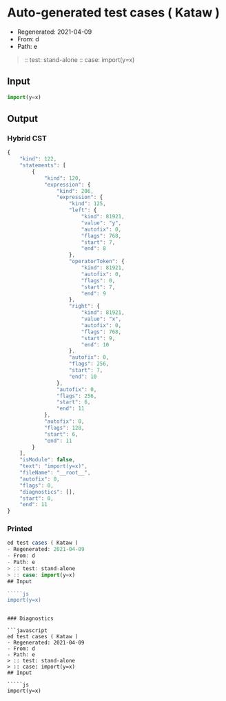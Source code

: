 # Auto-generated test cases ( Kataw )
- Regenerated: 2021-04-09
- From: d
- Path: e
> :: test: stand-alone
> :: case: import(y=x)
## Input

`````js
import(y=x)
`````

## Output

### Hybrid CST

```javascript
{
    "kind": 122,
    "statements": [
        {
            "kind": 120,
            "expression": {
                "kind": 206,
                "expression": {
                    "kind": 125,
                    "left": {
                        "kind": 81921,
                        "value": "y",
                        "autofix": 0,
                        "flags": 768,
                        "start": 7,
                        "end": 8
                    },
                    "operatorToken": {
                        "kind": 81921,
                        "autofix": 0,
                        "flags": 0,
                        "start": 7,
                        "end": 9
                    },
                    "right": {
                        "kind": 81921,
                        "value": "x",
                        "autofix": 0,
                        "flags": 768,
                        "start": 9,
                        "end": 10
                    },
                    "autofix": 0,
                    "flags": 256,
                    "start": 7,
                    "end": 10
                },
                "autofix": 0,
                "flags": 256,
                "start": 6,
                "end": 11
            },
            "autofix": 0,
            "flags": 128,
            "start": 6,
            "end": 11
        }
    ],
    "isModule": false,
    "text": "import(y=x)",
    "fileName": "__root__",
    "autofix": 0,
    "flags": 0,
    "diagnostics": [],
    "start": 0,
    "end": 11
}
```

### Printed

```javascript
ed test cases ( Kataw )
- Regenerated: 2021-04-09
- From: d
- Path: e
> :: test: stand-alone
> :: case: import(y=x)
## Input

`````js
import(y=x)
`````
```

### Diagnostics

```javascript
ed test cases ( Kataw )
- Regenerated: 2021-04-09
- From: d
- Path: e
> :: test: stand-alone
> :: case: import(y=x)
## Input

`````js
import(y=x)
`````
```

